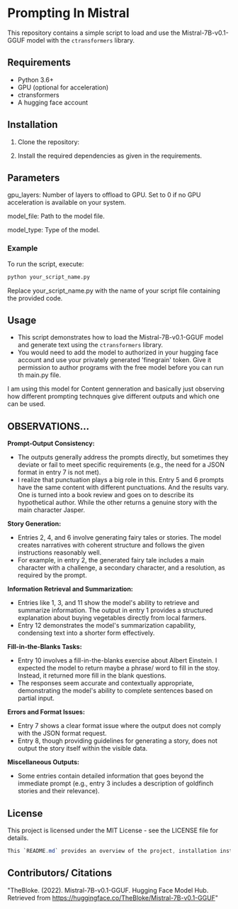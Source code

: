 # Prompting In Mistral

This repository contains a simple script to load and use the Mistral-7B-v0.1-GGUF model with the `ctransformers` library.

## Requirements

- Python 3.6+
- GPU (optional for acceleration)
- ctransformers
- A hugging face account

## Installation

1. Clone the repository:

2. Install the required dependencies as given in the requirements.

## Parameters
gpu_layers: Number of layers to offload to GPU. Set to 0 if no GPU acceleration is available on your system. 

model_file: Path to the model file.

model_type: Type of the model.

### Example
To run the script, execute:

```bash
python your_script_name.py
```
Replace your_script_name.py with the name of your script file containing the provided code.

## Usage

- This script demonstrates how to load the Mistral-7B-v0.1-GGUF model and generate text using the `ctransformers` library.
- You would need to add the model to authorized in your hugging face account and use your privately generated 'finegrain' token. Give it permission to author programs with the free model before you can run th main.py file. 

I am using this model for Content genneration and basically just observing how different prompting technques give different outputs and which one can be used. 

## OBSERVATIONS...
**Prompt-Output Consistency:**

- The outputs generally address the prompts directly, but sometimes they deviate or fail to meet specific requirements (e.g., the need for a JSON format in entry 7 is not met).
- I realize that punctuation plays a big role in this. Entry 5 and 6 prompts have the same content with different punctuations. And the results vary. One is turned into a book review and goes on to describe its hypothetical author. While the other returns a genuine story with the main character Jasper.

**Story Generation:**

- Entries 2, 4, and 6 involve generating fairy tales or stories. The model creates narratives with coherent structure and follows the given instructions reasonably well.
- For example, in entry 2, the generated fairy tale includes a main character with a challenge, a secondary character, and a resolution, as required by the prompt.

**Information Retrieval and Summarization:**

- Entries like 1, 3, and 11 show the model's ability to retrieve and summarize information. The output in entry 1 provides a structured explanation about buying vegetables directly from local farmers.
- Entry 12 demonstrates the model's summarization capability, condensing text into a shorter form effectively.

**Fill-in-the-Blanks Tasks:**

- Entry 10 involves a fill-in-the-blanks exercise about Albert Einstein. I expected the model to return maybe a phrase/ word to fill in the stoy. Instead, it returned more fill in the blank questions.
- The responses seem accurate and contextually appropriate, demonstrating the model's ability to complete sentences based on partial input.

**Errors and Format Issues:**

- Entry 7 shows a clear format issue where the output does not comply with the JSON format request.
- Entry 8, though providing guidelines for generating a story, does not output the story itself within the visible data.

**Miscellaneous Outputs:**

- Some entries contain detailed information that goes beyond the immediate prompt (e.g., entry 3 includes a description of goldfinch stories and their relevance).

## License
This project is licensed under the MIT License - see the LICENSE file for details.

```csharp
This `README.md` provides an overview of the project, installation instructions, usage examples, and license information. You can customize it further based on your specific project details.
```
## Contributors/ Citations
"TheBloke. (2022). Mistral-7B-v0.1-GGUF. Hugging Face Model Hub. Retrieved from https://huggingface.co/TheBloke/Mistral-7B-v0.1-GGUF"
